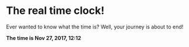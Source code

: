# The real time clock!

Ever wanted to know what the time is? Well, your journey is about to end!

**The time is Nov 27, 2017, 12:12**